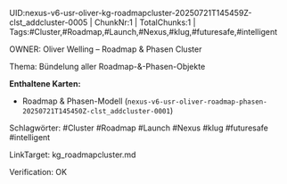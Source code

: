 UID:nexus-v6-usr-oliver-kg-roadmapcluster-20250721T145459Z-clst_addcluster-0005 | ChunkNr:1 | TotalChunks:1 | Tags:#Cluster,#Roadmap,#Launch,#Nexus,#klug,#futuresafe,#intelligent

OWNER: Oliver Welling – Roadmap & Phasen Cluster

Thema: Bündelung aller Roadmap-&-Phasen-Objekte

**Enthaltene Karten:**  
- Roadmap & Phasen-Modell (`nexus-v6-usr-oliver-roadmap-phasen-20250721T145450Z-clst_addcluster-0001`)

Schlagwörter: #Cluster #Roadmap #Launch #Nexus #klug #futuresafe #intelligent

LinkTarget: kg_roadmapcluster.md  

Verification: OK
